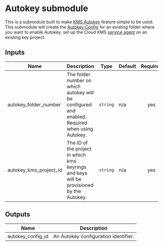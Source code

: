 # Autokey submodule

This is a submodule built to make [KMS Autokey](https://cloud.google.com/kms/docs/autokey-overview) feature simple to be used. This submodule will create the [Autokey Config](https://cloud.google.com/kms/docs/enable-autokey#enable-autokey-folder) for an existing folder where you want to enable Autokey, set up the Cloud KMS [service agent](https://cloud.google.com/kms/docs/enable-autokey#autokey-service-agent) on an existing key project.
<!-- BEGINNING OF PRE-COMMIT-TERRAFORM DOCS HOOK -->
## Inputs

| Name | Description | Type | Default | Required |
|------|-------------|------|---------|:--------:|
| autokey\_folder\_number | The folder number on which autokey will be configured and enabled. Required when using Autokey. | `string` | n/a | yes |
| autokey\_kms\_project\_id | The ID of the project in which kms keyrings and keys will be provisioned by the Autokey. | `string` | n/a | yes |

## Outputs

| Name | Description |
|------|-------------|
| autokey\_config\_id | An Autokey configuration identifier. |

<!-- END OF PRE-COMMIT-TERRAFORM DOCS HOOK -->
